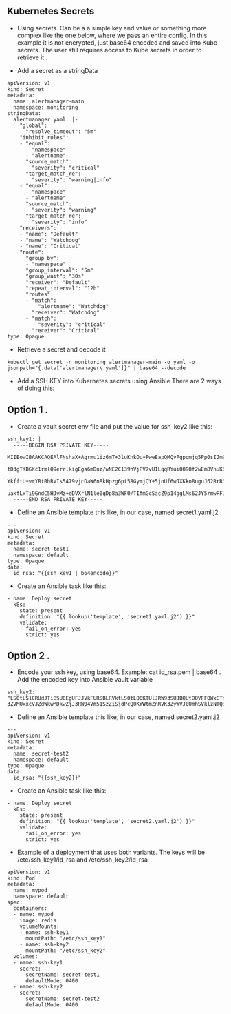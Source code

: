 ## Kubernetes Secrets

* Using secrets. Can be a a simple key and value or something more complex like the one below, where we pass an entire config. In this example it is not encrypted, just base64 encoded and saved into Kube secrets. The user still requires access to Kube secrets in order to retrieve it .

* Add a secret as a stringData
```
apiVersion: v1
kind: Secret
metadata:
  name: alertmanager-main
  namespace: monitoring
stringData:
  alertmanager.yaml: |-
    "global":
      "resolve_timeout": "5m"
    "inhibit_rules":
    - "equal":
      - "namespace"
      - "alertname"
      "source_match":
        "severity": "critical"
      "target_match_re":
        "severity": "warning|info"
    - "equal":
      - "namespace"
      - "alertname"
      "source_match":
        "severity": "warning"
      "target_match_re":
        "severity": "info"
    "receivers":
    - "name": "Default"
    - "name": "Watchdog"
    - "name": "Critical"
    "route":
      "group_by":
      - "namespace"
      "group_interval": "5m"
      "group_wait": "30s"
      "receiver": "Default"
      "repeat_interval": "12h"
      "routes":
      - "match":
          "alertname": "Watchdog"
        "receiver": "Watchdog"
      - "match":
          "severity": "critical"
        "receiver": "Critical"
type: Opaque
```

* Retrieve a secret and decode it
```
kubectl get secret -n monitoring alertmanager-main -o yaml -o jsonpath="{.data['alertmanager\.yaml']}" | base64 --decode
```

* Add a SSH KEY into Kubernetes secrets using Ansible There are 2 ways of doing this:

## Option 1 . 
* Create a vault secret env file and put the value for ssh_key2 like this:
```
ssh_key1: |
  -----BEGIN RSA PRIVATE KEY-----
  MIIEowIBAAKCAQEAlFNshaX+Agrmu1iz6mT+3luKnkOu+FweEapQMQvPgpqmjq5Pp0sIJm941tKA
  tD3gTKBGKc1rmlQ9errlkigEga6mDnz/wNE2C139hVjPV7vU1LqqRYui0090f2wEm8VnuK6bJ7Oq
  YkfftU+vrYRtRhRVIs5479vjcDaW6n8kHpzg6pt58GymjQY+5joUf6wJXKko8uguJ62RrR3d58OV
  uakfLxTi9GndC5HJvMz+eDVXrlN1le0qDp8a3WF0/TIfmGcSacZ9p14ggLMs62JY5rmwPFUDCL3H
  -----END RSA PRIVATE KEY-----
```

* Define an Ansible template this like, in our case, named secret1.yaml.j2 
```
---
apiVersion: v1
kind: Secret
metadata:
  name: secret-test1
  namespace: default
type: Opaque
data:
  id_rsa: "{{ssh_key1 | b64encode}}"
```

* Create an Ansible task like this:
```
- name: Deploy secret
  k8s:
    state: present
    definition: "{{ lookup('template', 'secret1.yaml.j2') }}"
    validate:
      fail_on_error: yes
      strict: yes
```

## Option 2 . 
* Encode your ssh key, using base64. Example: cat id_rsa.pem | base64 . Add the encoded key into Ansible vault variable
```
ssh_key2: "LS0tLS1CRUdJTiBSU0EgUFJJVkFURSBLRVktLS0tLQ0KTUlJRW93SUJBQUtDQVFFQWxGTnNoYVgrQWdybXUxaXo2bVQrM2x1S25rT3UrRndlRWFwUU1RdlBncHFtanE1UHAwc0lKbTk0MXRLQQ0KdEQzZ1RLQkdLYzFybWxROWVycmxraWdFZ2E2bURuei93TkUyQzEzOWhWalBWN
3ZVMUxxcVJZdWkwMDkwZjJ3RW04Vm51SzZiSjdPcQ0KWWtmZnRVK3ZyWVJ0UmhSVklzNTQ3OXZqY0RhVzZuOGtIcHpnNnB0NThHeW1qUVkrNWpvVWY2d0pYS2tvOHVndUo2MlJyUjNkNThPVg0KdWFrZkx4VGk5R25kQzVISnZNeitlRFZYcmxOMWxlMHFEcDhhM1dGMC9USWZtR2NTYWNaOXA"
```

* Define an Ansible template this like, in our case, named secret2.yaml.j2 
```
---
apiVersion: v1
kind: Secret
metadata:
  name: secret-test2
  namespace: default
type: Opaque
data:
  id_rsa: "{{ssh_key2}}"
```

* Create an Ansible task like this:
```
- name: Deploy secret
  k8s:
    state: present
    definition: "{{ lookup('template', 'secret2.yaml.j2') }}"
    validate:
      fail_on_error: yes
      strict: yes
```

* Example of a deployment that uses both variants. The keys will be /etc/ssh_key1/id_rsa and /etc/ssh_key2/id_rsa
```
apiVersion: v1
kind: Pod
metadata:
  name: mypod
  namespace: default
spec:
  containers:
  - name: mypod
    image: redis
    volumeMounts:
    - name: ssh-key1
      mountPath: "/etc/ssh_key1"
    - name: ssh-key2
      mountPath: "/etc/ssh_key2"
  volumes:
  - name: ssh-key1
    secret:
      secretName: secret-test1
      defaultMode: 0400
  - name: ssh-key2
    secret:
      secretName: secret-test2
      defaultMode: 0400
```